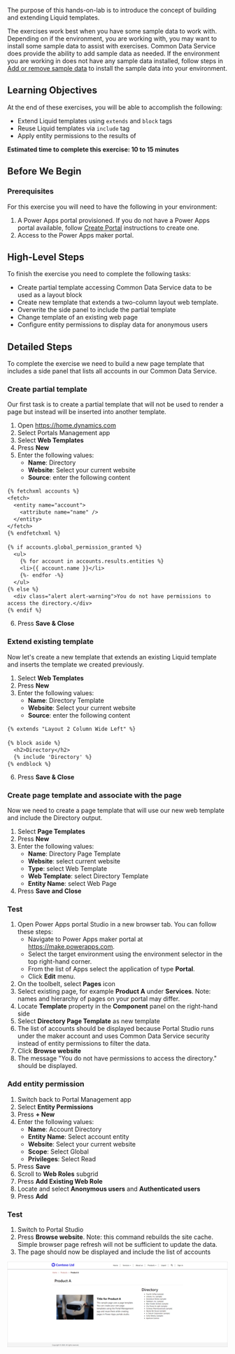 The purpose of this hands-on-lab is to introduce the concept of building and extending Liquid templates.

The exercises work best when you have some sample data to work with. Depending on if the environment, you are working with, you may want to install some sample data to assist with exercises. Common Data Service does provide the ability to add sample data as needed. If the environment you are working in does not have any sample data installed, follow steps in [Add or remove sample data](https://docs.microsoft.com/power-platform/admin/add-remove-sample-data) to install the sample data into your environment.

## Learning Objectives

At the end of these exercises, you will be able to accomplish the following:

* Extend Liquid templates using `extends` and `block` tags
* Reuse Liquid templates via `include` tag
* Apply entity permissions to the results of 

**Estimated time to complete this exercise: 10 to 15 minutes**

## Before We Begin

### Prerequisites

For this exercise you will need to have the following in your environment:

1. A Power Apps portal provisioned. If you do not have a Power Apps portal available, follow [Create Portal](https://docs.microsoft.com/powerapps/maker/portals/create-portal) instructions to create one.
2. Access to the Power Apps maker portal.

## High-Level Steps

To finish the exercise you need to complete the following tasks:

* Create partial template accessing Common Data Service data to be used as a layout block
* Create new template that extends a two-column layout web template.
* Overwrite the side panel to include the partial template
* Change template of an existing web page
* Configure entity permissions to display data for anonymous users

## Detailed Steps

To complete the exercise we need to build a new page template that includes a side panel that lists all accounts in our Common Data Service.  

### Create partial template

Our first task is to create a partial template that will not be used to render a page but instead will be inserted into another template.

1. Open https://home.dynamics.com
2. Select Portals Management app
3. Select **Web Templates**
4. Press **New**
5. Enter the following values:
   * **Name**: Directory 
   * **Website**: Select your current website
   * **Source**: enter the following content

```twig
{% fetchxml accounts %}
<fetch>
  <entity name="account">
    <attribute name="name" />
  </entity>
</fetch>
{% endfetchxml %}

{% if accounts.global_permission_granted %}
  <ul>
    {% for account in accounts.results.entities %} 
    <li>{{ account.name }}</li>
    {%- endfor -%}
  </ul>
{% else %}
  <div class="alert alert-warning">You do not have permissions to access the directory.</div>
{% endif %}
```

6. Press **Save & Close**

### Extend existing template

Now let's create a new template that extends an existing Liquid template and inserts the template we created previously.

1. Select **Web Templates**
4. Press **New**
5. Enter the following values:
   * **Name**: Directory Template
   * **Website**: Select your current website
   * **Source**: enter the following content

```twig
{% extends "Layout 2 Column Wide Left" %}

{% block aside %}
  <h2>Directory</h2>
  {% include 'Directory' %}
{% endblock %}
```

6. Press **Save & Close**

### Create page template and associate with the page

Now we need to create a page template that will use our new web template and include the Directory output.

1. Select **Page Templates**
2. Press **New**
3. Enter the following values:
   * **Name**: Directory Page Template
   * **Website**: select current website
   * **Type**: select Web Template
   * **Web Template**: select Directory Template
   * **Entity Name**: select Web Page
4. Press **Save and Close**

### Test

1. Open Power Apps portal Studio in a new browser tab. You can follow these steps:
   * Navigate to Power Apps maker portal at https://make.powerapps.com.
   * Select the target environment using the environment selector in the top right-hand corner.
   * From the list of Apps select the application of type **Portal**.
   * Click **Edit** menu.
2. On the toolbelt, select **Pages** icon
3. Select existing page, for example **Product A** under **Services**. Note: names and hierarchy of pages on your portal may differ.
4. Locate **Template** property in the **Component** panel on the right-hand side
5. Select **Directory Page Template** as new template
6. The list of accounts should be displayed because Portal Studio runs under the maker account and uses Common Data Service security instead of entity permissions to filter the data.
7. Click **Browse website**
8. The message "You do not have permissions to access the directory." should be displayed.

### Add entity permission

1. Switch back to Portal Management app
2. Select **Entity Permissions**
3. Press **+ New**
4. Enter the following values:
   * **Name**: Account Directory
   * **Entity Name**: Select account entity
   * **Website**: Select your current website
   * **Scope**: Select Global
   * **Privileges**: Select Read
5. Press **Save**
6. Scroll to **Web Roles** subgrid
7. Press **Add Existing Web Role**
8. Locate and select **Anonymous users** and **Authenticated users**
9. Press **Add**

### Test

1. Switch to Portal Studio
2. Press **Browse website**. Note: this command rebuilds the site cache. Simple browser page refresh will not be sufficient to update the data.
3. The page should now be displayed and include the list of accounts

![Build directory template block](../media/build-template.png)
